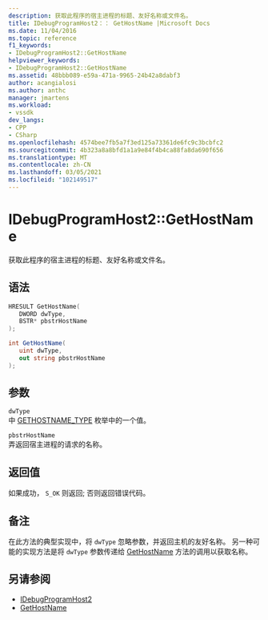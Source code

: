 ```yaml
---
description: 获取此程序的宿主进程的标题、友好名称或文件名。
title: IDebugProgramHost2：： GetHostName |Microsoft Docs
ms.date: 11/04/2016
ms.topic: reference
f1_keywords:
- IDebugProgramHost2::GetHostName
helpviewer_keywords:
- IDebugProgramHost2::GetHostName
ms.assetid: 48bbb089-e59a-471a-9965-24b42a8dabf3
author: acangialosi
ms.author: anthc
manager: jmartens
ms.workload:
- vssdk
dev_langs:
- CPP
- CSharp
ms.openlocfilehash: 4574bee7fb5a7f3ed125a73361de6fc9c3bcbfc2
ms.sourcegitcommit: 4b323a8a8bfd1a1a9e84f4b4ca88fa8da690f656
ms.translationtype: MT
ms.contentlocale: zh-CN
ms.lasthandoff: 03/05/2021
ms.locfileid: "102149517"
---
```

# <a name="idebugprogramhost2gethostname"></a>IDebugProgramHost2::GetHostName
获取此程序的宿主进程的标题、友好名称或文件名。

## <a name="syntax"></a>语法

```cpp
HRESULT GetHostName( 
   DWORD dwType,
   BSTR* pbstrHostName
);
```

```csharp
int GetHostName( 
   uint dwType,
   out string pbstrHostName
);
```

## <a name="parameters"></a>参数
`dwType`\
中 [GETHOSTNAME_TYPE](../../../extensibility/debugger/reference/gethostname-type.md) 枚举中的一个值。

`pbstrHostName`\
弄返回宿主进程的请求的名称。

## <a name="return-value"></a>返回值
 如果成功， `S_OK` 则返回; 否则返回错误代码。

## <a name="remarks"></a>备注
 在此方法的典型实现中，将 `dwType` 忽略参数，并返回主机的友好名称。 另一种可能的实现方法是将 `dwType` 参数传递给 [GetHostName](../../../extensibility/debugger/reference/idebugprogramnode2-gethostname.md) 方法的调用以获取名称。

## <a name="see-also"></a>另请参阅
- [IDebugProgramHost2](../../../extensibility/debugger/reference/idebugprogramhost2.md)
- [GetHostName](../../../extensibility/debugger/reference/idebugprogramnode2-gethostname.md)
